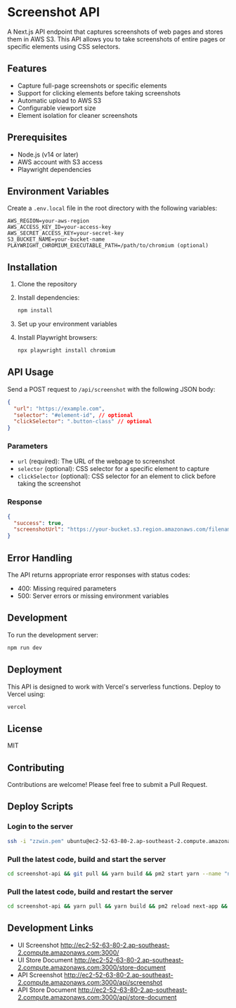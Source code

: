 # Screenshot API

A Next.js API endpoint that captures screenshots of web pages and stores them in AWS S3. This API allows you to take screenshots of entire pages or specific elements using CSS selectors.

## Features

- Capture full-page screenshots or specific elements
- Support for clicking elements before taking screenshots
- Automatic upload to AWS S3
- Configurable viewport size
- Element isolation for cleaner screenshots

## Prerequisites

- Node.js (v14 or later)
- AWS account with S3 access
- Playwright dependencies

## Environment Variables

Create a `.env.local` file in the root directory with the following variables:

```env
AWS_REGION=your-aws-region
AWS_ACCESS_KEY_ID=your-access-key
AWS_SECRET_ACCESS_KEY=your-secret-key
S3_BUCKET_NAME=your-bucket-name
PLAYWRIGHT_CHROMIUM_EXECUTABLE_PATH=/path/to/chromium (optional)
```

## Installation

1. Clone the repository
2. Install dependencies:

    ```bash
    npm install
    ```

3. Set up your environment variables
4. Install Playwright browsers:

    ```bash
    npx playwright install chromium
    ```

## API Usage

Send a POST request to `/api/screenshot` with the following JSON body:

```json
{
  "url": "https://example.com",
  "selector": "#element-id", // optional
  "clickSelector": ".button-class" // optional
}
```

### Parameters

- `url` (required): The URL of the webpage to screenshot
- `selector` (optional): CSS selector for a specific element to capture
- `clickSelector` (optional): CSS selector for an element to click before taking the screenshot

### Response

```json
{
  "success": true,
  "screenshotUrl": "https://your-bucket.s3.region.amazonaws.com/filename.png"
}
```

## Error Handling

The API returns appropriate error responses with status codes:

- 400: Missing required parameters
- 500: Server errors or missing environment variables

## Development

To run the development server:

```bash
npm run dev
```

## Deployment

This API is designed to work with Vercel's serverless functions. Deploy to Vercel using:

```bash
vercel
```

## License

MIT

## Contributing

Contributions are welcome! Please feel free to submit a Pull Request.

## Deploy Scripts

### Login to the server

  ```bash
  ssh -i "zzwin.pem" ubuntu@ec2-52-63-80-2.ap-southeast-2.compute.amazonaws.com
  ```

### Pull the latest code, build and start the server

  ```bash
  cd screenshot-api && git pull && yarn build && pm2 start yarn --name "next-app" -- start && pm2 logs next-app
  ```

### Pull the latest code, build and restart the server

  ```bash
  cd screenshot-api && yarn pull && yarn build && pm2 reload next-app && pm2 logs next-app
  ```

## Development Links

- UI Screenshot <http://ec2-52-63-80-2.ap-southeast-2.compute.amazonaws.com:3000/>
- UI Store Document <http://ec2-52-63-80-2.ap-southeast-2.compute.amazonaws.com:3000/store-document>
- API Screenshot <http://ec2-52-63-80-2.ap-southeast-2.compute.amazonaws.com:3000/api/screenshot>
- API Store Document <http://ec2-52-63-80-2.ap-southeast-2.compute.amazonaws.com:3000/api/store-document>
